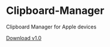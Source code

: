 # Clipboard-Manager
Clipboard Manager for Apple devices


[Download v1.0](https://github.com/LiF-Lee/Clipboard-Manager/releases/download/v1.0/Clipboard.Manager.shortcut)
